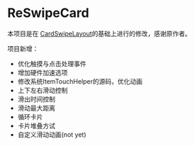 # ReSwipeCard

本项目是在 [CardSwipeLayout](https://github.com/yuqirong/CardSwipeLayout)的基础上进行的修改，感谢原作者。

项目新增：

- 优化触摸与点击处理事件
- 增加硬件加速选项
- 修改系统ItemTouchHelper的源码，优化动画
- 上下左右滑动控制
- 滑出时间控制
- 滑动最大距离
- 循环卡片
- 卡片堆叠方试
- 自定义滑动动画(not yet)